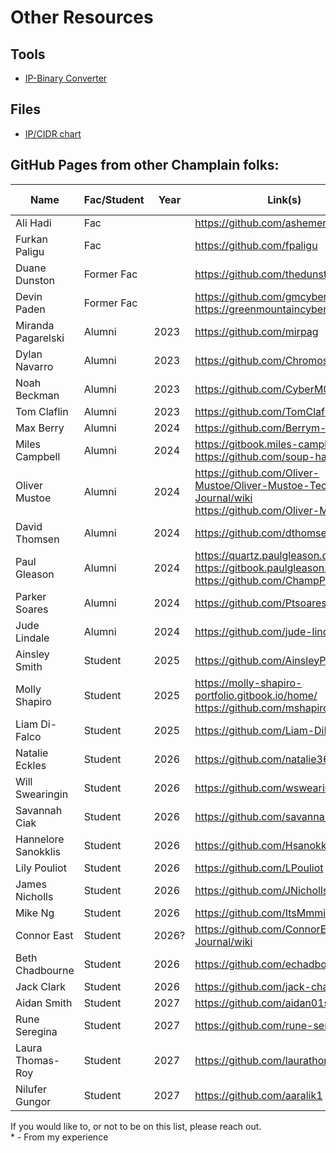 # Other Resources

## Tools
* [IP-Binary Converter](https://www.browserling.com/tools/ip-to-bin)

## Files
* [IP/CIDR chart](/IPv4CIDRChart_2015.pdf)

## GitHub Pages from other Champlain folks:

| Name | Fac/Student | Year | Link(s) | Best Content* | 
| ---- | ----------- | ---- | ------- | ------------ |
| Ali Hadi | Fac | |  https://github.com/ashemery | |
| Furkan Paligu | Fac | | https://github.com/fpaligu | |
| Duane Dunston | Former Fac |  |  https://github.com/thedunston |
| Devin Paden | Former Fac | | https://github.com/gmcyber <br/> https://greenmountaincyber.com | |
| Miranda Pagarelski | Alumni | 2023 | https://github.com/mirpag | |
| Dylan Navarro | Alumni | 2023 | https://github.com/Chromosom3 | |
| Noah Beckman | Alumni | 2023 | https://github.com/CyberM00se | |
| Tom Claflin | Alumni | 2023 | https://github.com/TomClaflin | |
| Max Berry | Alumni | 2024 | https://github.com/Berrym-tech | |
| Miles Campbell | Alumni | 2024 | https://gitbook.miles-campbell.dev/ <br/> https://github.com/soup-hacker | |
| Oliver Mustoe | Alumni | 2024 | https://github.com/Oliver-Mustoe/Oliver-Mustoe-Tech-Journal/wiki <br/> https://github.com/Oliver-Mustoe | |
| David Thomsen | Alumni | 2024 | https://github.com/dthomsen116 | Eth Hack 1+2 |
| Paul Gleason | Alumni | 2024 | https://quartz.paulgleason.dev/ <br/> https://gitbook.paulgleason.dev/ <br/> https://github.com/ChampPG | Eth Hack 1 | 
| Parker Soares | Alumni | 2024 | https://github.com/Ptsoares | |
| Jude Lindale | Alumni | 2024 | https://github.com/jude-lindale | | 
| Ainsley Smith | Student | 2025 | https://github.com/AinsleyPlayer | |
| Molly Shapiro | Student | 2025 | https://molly-shapiro-portfolio.gitbook.io/home/ <br/> https://github.com/mshapiro2025 | Concepts & Definitions |
| Liam Di-Falco | Student | 2025 | https://github.com/Liam-DiFalco |
| Natalie Eckles | Student | 2026 | https://github.com/natalie363 | |
| Will Swearingin | Student | 2026 | https://github.com/wswearingin | |
| Savannah Ciak | Student | 2026 | https://github.com/savannahc502 | Networking | 
| Hannelore Sanokklis | Student | 2026 | https://github.com/Hsanokklis | Any |
| Lily Pouliot | Student | 2026 | https://github.com/LPouliot | |
| James Nicholls | Student | 2026 | https://github.com/JNicholls2026 | |
| Mike Ng | Student | 2026 | https://github.com/ItsMmmike | |
| Connor East | Student | 2026? | https://github.com/ConnorEast/Tech-Journal/wiki |
| Beth Chadbourne | Student | 2026 | https://github.com/echadbourne | |
| Jack Clark | Student | 2026 | https://github.com/jack-champlain | |
| Aidan Smith | Student | 2027 | https://github.com/aidan01smith | |
| Rune Seregina | Student | 2027 | https://github.com/rune-seregina |
| Laura Thomas-Roy | Student | 2027 | https://github.com/laurathomas-roy |
| Nilufer Gungor | Student | 2027 | https://github.com/aaralik1 |

If you would like to, or not to be on this list, please reach out.<br/>
\* \- From my experience
